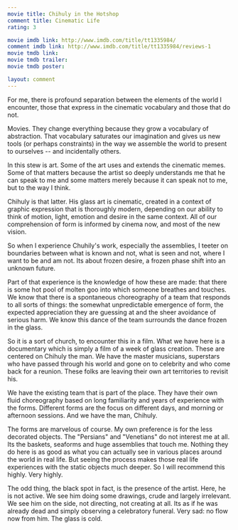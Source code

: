 ```yaml
---
movie title: Chihuly in the Hotshop
comment title: Cinematic Life
rating: 3

movie imdb link: http://www.imdb.com/title/tt1335984/
comment imdb link: http://www.imdb.com/title/tt1335984/reviews-1
movie tmdb link: 
movie tmdb trailer: 
movie tmdb poster: 

layout: comment
---
```


For me, there is profound separation between the elements of the world I encounter, those that express in the cinematic vocabulary and those that do not. 

Movies. They change everything because they grow a vocabulary of abstraction. That vocabulary saturates our imagination and gives us new tools (or perhaps constraints) in the way we assemble the world to present to ourselves -- and incidentally others.

In this stew is art. Some of the art uses and extends the cinematic memes. Some of that matters because the artist so deeply understands me that he can speak to me and some matters merely because it can speak not to me, but to the way I think.

Chihuly is that latter. His glass art is cinematic, created in a context of graphic expression that is thoroughly modern, depending on our ability to think of motion, light, emotion and desire in the same context. All of our comprehension of form is informed by cinema now, and most of the new vision.

So when I experience Chuhily's work, especially the assemblies, I teeter on boundaries between what is known and not, what is seen and not, where I want to be and am not. Its about frozen desire, a frozen phase shift into an unknown future.

Part of that experience is the knowledge of how these are made: that there is some hot pool of molten goo into which someone breathes and touches. We know that there is a spontaneous choreography of a team that responds to all sorts of things: the somewhat unpredictable emergence of form, the expected appreciation they are guessing at and the sheer avoidance of serious harm. We know this dance of the team surrounds the dance frozen in the glass.

So it is a sort of church, to encounter this in a film. What we have here is a documentary which is simply a film of a week of glass creation. These are centered on Chihuly the man. We have the master musicians, superstars who have passed through his world and gone on to celebrity and who come back for a reunion. These folks are leaving their own art territories to revisit his. 

We have the existing team that is part of the place. They have their own fluid choreography based on long familiarity and years of experience with the forms. Different forms are the focus on different days, and morning or afternoon sessions. And we have the man, Chihuly. 

The forms are marvelous of course. My own preference is for the less decorated objects. The "Persians" and "Venetians" do not interest me at all. Its the baskets, seaforms and huge assemblies that touch me. Nothing they do here is as good as what you can actually see in various places around the world in real life. But seeing the process makes those real life experiences with the static objects much deeper. So I will recommend this highly. Very highly.

The odd thing, the black spot in fact, is the presence of the artist. Here, he is not active. We see him doing some drawings, crude and largely irrelevant. We see him on the side, not directing, not creating at all. Its as if he was already dead and simply observing a celebratory funeral. Very sad: no flow now from him. The glass is cold.